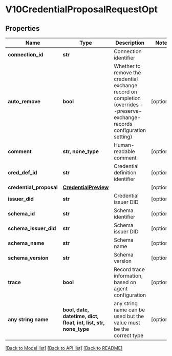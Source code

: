 # V10CredentialProposalRequestOpt


## Properties
Name | Type | Description | Notes
------------ | ------------- | ------------- | -------------
**connection_id** | **str** | Connection identifier | 
**auto_remove** | **bool** | Whether to remove the credential exchange record on completion (overrides --preserve-exchange-records configuration setting) | [optional] 
**comment** | **str, none_type** | Human-readable comment | [optional] 
**cred_def_id** | **str** | Credential definition identifier | [optional] 
**credential_proposal** | [**CredentialPreview**](CredentialPreview.md) |  | [optional] 
**issuer_did** | **str** | Credential issuer DID | [optional] 
**schema_id** | **str** | Schema identifier | [optional] 
**schema_issuer_did** | **str** | Schema issuer DID | [optional] 
**schema_name** | **str** | Schema name | [optional] 
**schema_version** | **str** | Schema version | [optional] 
**trace** | **bool** | Record trace information, based on agent configuration | [optional] 
**any string name** | **bool, date, datetime, dict, float, int, list, str, none_type** | any string name can be used but the value must be the correct type | [optional]

[[Back to Model list]](../README.md#documentation-for-models) [[Back to API list]](../README.md#documentation-for-api-endpoints) [[Back to README]](../README.md)


